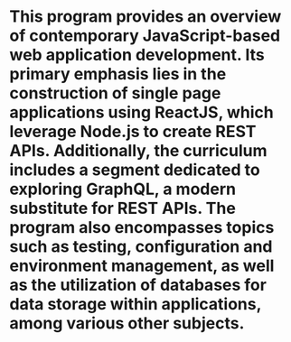 # This program provides an overview of contemporary JavaScript-based web application development. Its primary emphasis lies in the construction of single page applications using ReactJS, which leverage Node.js to create REST APIs. Additionally, the curriculum includes a segment dedicated to exploring GraphQL, a modern substitute for REST APIs. The program also encompasses topics such as testing, configuration and environment management, as well as the utilization of databases for data storage within applications, among various other subjects.

